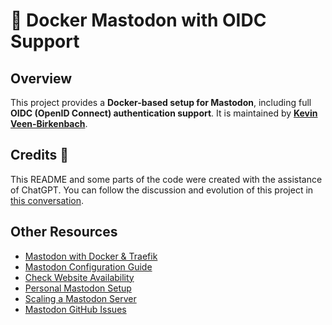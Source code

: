 # 🚀 Docker Mastodon with OIDC Support

## Overview
This project provides a **Docker-based setup for Mastodon**, including full **OIDC (OpenID Connect) authentication support**. It is maintained by **[Kevin Veen-Birkenbach](https://www.veen.world)**.

## Credits 📝

This README and some parts of the code were created with the assistance of ChatGPT. You can follow the discussion and evolution of this project in [this conversation](https://chatgpt.com/c/67a4e19b-3884-800f-9d45-621dda2a6572).

## Other Resources
- [Mastodon with Docker & Traefik](https://goneuland.de/mastodon-mit-docker-und-traefik-installieren/)
- [Mastodon Configuration Guide](https://gist.github.com/TrillCyborg/84939cd4013ace9960031b803a0590c4)
- [Check Website Availability](https://www.2daygeek.com/linux-command-check-website-is-up-down-alive/)
- [Personal Mastodon Setup](https://vitobotta.com/2022/11/07/setting-up-a-personal-mastodon-instance/)
- [Scaling a Mastodon Server](https://www.digitalocean.com/community/tutorials/how-to-scale-your-mastodon-server)
- [Mastodon GitHub Issues](https://github.com/mastodon/mastodon/issues/7958)



